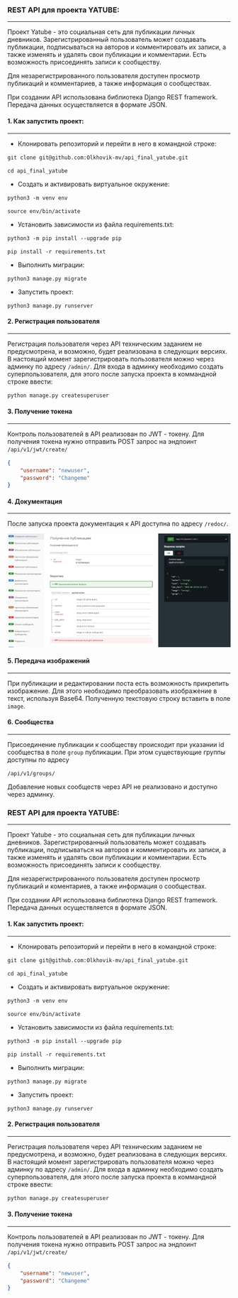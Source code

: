### REST API для проекта YATUBE:
---

Проект Yatube - это социальная сеть для публикации личных дневников.
Зарегистрированный пользователь может создавать публикации, подписываться на авторов и комментировать иx записи, а также изменять и удалять свои публикации и комментарии. Есть возможность присоединять записи к сообществу.

Для незарегистрированного пользователя доступен просмотр публикаций и комментариев, а также информация о сообществах.

При создании API использована библиотека Django REST framework. Передача данных осуществляется в формате JSON.

#### 1. Как запустить проект:
---
- Клонировать репозиторий и перейти в него в командной строке:
```
git clone git@github.com:Olkhovik-mv/api_final_yatube.git
```
```
cd api_final_yatube
```
- Cоздать и активировать виртуальное окружение:
```
python3 -m venv env
```
```
source env/bin/activate
```
- Установить зависимости из файла requirements.txt:
```
python3 -m pip install --upgrade pip
```
```
pip install -r requirements.txt
```
- Выполнить миграции:
```
python3 manage.py migrate
```
- Запустить проект:
```
python3 manage.py runserver
```
#### 2. Регистрация пользователя
---
Регистрация пользователя через API техническим заданием не предусмотрена, и возможно, будет реализована в следующих версиях. В настоящий момент зарегистрировать пользователя можно через админку по адресу `/admin/`. Для входа в админку необходимо создать суперпользователя, для этого после запуска проекта в коммандной строке ввести: 
```bash
python manage.py createsuperuser
```

#### 3. Получение токена
---
Контроль пользователей в API реализован по JWT - токену. 
Для получения токена нужно отправить POST запрос на эндпоинт `/api/v1/jwt/create/`
```JSON
{
	"username": "newuser",
	"password": "Changeme"
}
```

#### 4. Документация
---
После запуска проекта документация к API доступна по  адресу `/redoc/`.

![Документация к api](/readme_assets/redoc.jpg)
#### 5. Передача изображений
---
При публикации и редактировании поста есть возможность прикрепить изображение. Для этого необходимо преобразовать изображение в текст, используя Base64. Полученную текстовую строку вставить в поле `image`.
#### 6. Сообщества
---
Присоединение публикации к сообществу происходит при указании id сообщества в поле `group`  публикации. При этом существующие группы доступны по адресу
```
/api/v1/groups/
```
Добавление новых сообществ через API не реализовано и доступно через админку.
### REST API для проекта YATUBE:
---

Проект Yatube - это социальная сеть для публикации личных дневников.
Зарегистрированный пользователь может создавать публикации, подписываться на авторов и комментировать их записи, а также изменять и удалять свои публикации и комментарии. Есть возможность присоединять записи к сообществу.

Для незарегистрированного пользователя доступен просмотр публикаций и коментариев, а также информация о сообществах.

При создании API использована библиотека Django REST framework. Передача данных осуществляется в формате JSON.

#### 1. Как запустить проект:
---
- Клонировать репозиторий и перейти в него в командной строке:
```
git clone git@github.com:Olkhovik-mv/api_final_yatube.git
```
```
cd api_final_yatube
```
- Cоздать и активировать виртуальное окружение:
```
python3 -m venv env
```
```
source env/bin/activate
```
- Установить зависимости из файла requirements.txt:
```
python3 -m pip install --upgrade pip
```
```
pip install -r requirements.txt
```
- Выполнить миграции:
```
python3 manage.py migrate
```
- Запустить проект:
```
python3 manage.py runserver
```
#### 2. Регистрация пользователя
---
Регистрация пользователя через API техническим заданием не предусмотрена, и возможно, будет реализована в следующих версиях. В настоящий момент зарегистрировать пользователя можно через админку по адресу `/admin/`. Для входа в админку необходимо создать суперпользователя, для этого после запуска проекта в коммандной строке ввести: 
```bash
python manage.py createsuperuser
```

#### 3. Получение токена
---
Контроль пользователей в API реализован по JWT - токену. 
Для получения токена нужно отправить POST запрос на эндпоинт `/api/v1/jwt/create/`
```JSON
{
	"username": "newuser",
	"password": "Changeme"
}
```
